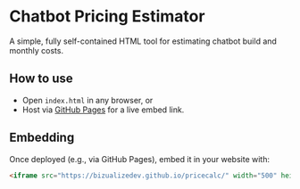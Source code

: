 # Chatbot Pricing Estimator

A simple, fully self-contained HTML tool for estimating chatbot build and monthly costs.

## How to use

- Open `index.html` in any browser, or
- Host via [GitHub Pages](https://pages.github.com/) for a live embed link.

## Embedding

Once deployed (e.g., via GitHub Pages), embed it in your website with:

```html
<iframe src="https://bizualizedev.github.io/pricecalc/" width="500" height="700" style="border:0;"></iframe>

